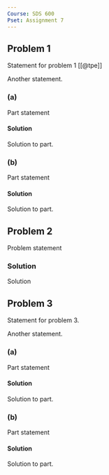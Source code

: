 ```yaml
---
Course: SDS 600
Pset: Assignment 7
---
```


## Problem 1

Statement for problem 1 [[@tpe]]

Another statement.

### (a)

Part statement

#### Solution

Solution to part.

### (b)

Part statement

#### Solution

Solution to part.

## Problem 2

Problem statement

### Solution

Solution

## Problem 3

Statement for problem 3.

Another statement.

### (a)

Part statement

#### Solution

Solution to part.

### (b)

Part statement

#### Solution

Solution to part.
